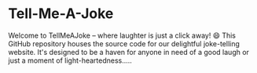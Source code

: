 # Tell-Me-A-Joke
 Welcome to TellMeAJoke – where laughter is just a click away! 😄 This GitHub repository houses the source code for our delightful joke-telling website. It's designed to be a haven for anyone in need of a good laugh or just a moment of light-heartedness.....
